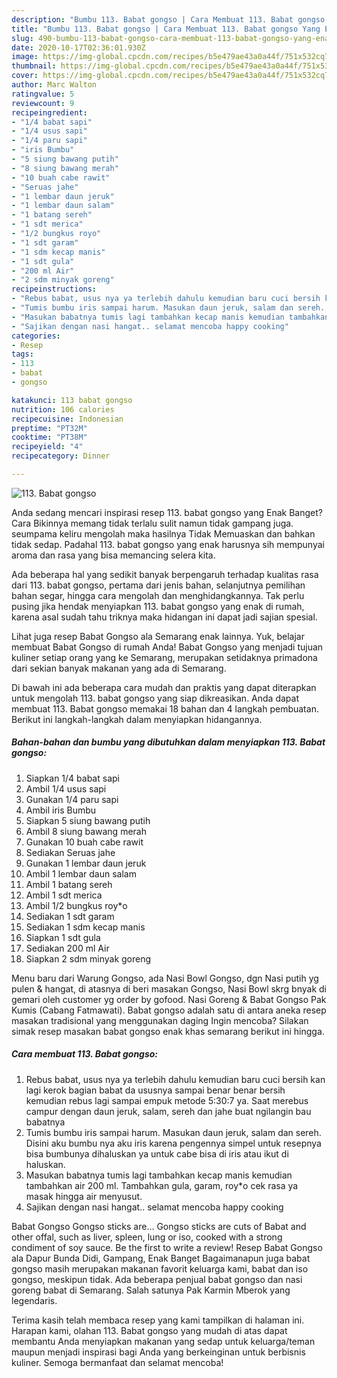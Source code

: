 ```yaml
---
description: "Bumbu 113. Babat gongso | Cara Membuat 113. Babat gongso Yang Enak dan Simpel"
title: "Bumbu 113. Babat gongso | Cara Membuat 113. Babat gongso Yang Enak dan Simpel"
slug: 490-bumbu-113-babat-gongso-cara-membuat-113-babat-gongso-yang-enak-dan-simpel
date: 2020-10-17T02:36:01.930Z
image: https://img-global.cpcdn.com/recipes/b5e479ae43a0a44f/751x532cq70/113-babat-gongso-foto-resep-utama.jpg
thumbnail: https://img-global.cpcdn.com/recipes/b5e479ae43a0a44f/751x532cq70/113-babat-gongso-foto-resep-utama.jpg
cover: https://img-global.cpcdn.com/recipes/b5e479ae43a0a44f/751x532cq70/113-babat-gongso-foto-resep-utama.jpg
author: Marc Walton
ratingvalue: 5
reviewcount: 9
recipeingredient:
- "1/4 babat sapi"
- "1/4 usus sapi"
- "1/4 paru sapi"
- "iris Bumbu"
- "5 siung bawang putih"
- "8 siung bawang merah"
- "10 buah cabe rawit"
- "Seruas jahe"
- "1 lembar daun jeruk"
- "1 lembar daun salam"
- "1 batang sereh"
- "1 sdt merica"
- "1/2 bungkus royo"
- "1 sdt garam"
- "1 sdm kecap manis"
- "1 sdt gula"
- "200 ml Air"
- "2 sdm minyak goreng"
recipeinstructions:
- "Rebus babat, usus nya ya terlebih dahulu kemudian baru cuci bersih kan lagi kerok bagian babat da ususnya sampai benar benar bersih kemudian rebus lagi sampai empuk metode 5:30:7 ya. Saat merebus campur dengan daun jeruk, salam, sereh dan jahe buat ngilangin bau babatnya"
- "Tumis bumbu iris sampai harum. Masukan daun jeruk, salam dan sereh. Disini aku bumbu nya aku iris karena pengennya simpel untuk resepnya bisa bumbunya dihaluskan ya untuk cabe bisa di iris atau ikut di haluskan."
- "Masukan babatnya tumis lagi tambahkan kecap manis kemudian tambahkan air 200 ml. Tambahkan gula, garam, roy*o cek rasa ya masak hingga air menyusut."
- "Sajikan dengan nasi hangat.. selamat mencoba happy cooking"
categories:
- Resep
tags:
- 113
- babat
- gongso

katakunci: 113 babat gongso 
nutrition: 106 calories
recipecuisine: Indonesian
preptime: "PT32M"
cooktime: "PT38M"
recipeyield: "4"
recipecategory: Dinner

---
```



![113. Babat gongso](https://img-global.cpcdn.com/recipes/b5e479ae43a0a44f/751x532cq70/113-babat-gongso-foto-resep-utama.jpg)

Anda sedang mencari inspirasi resep 113. babat gongso yang Enak Banget? Cara Bikinnya memang tidak terlalu sulit namun tidak gampang juga. seumpama keliru mengolah maka hasilnya Tidak Memuaskan dan bahkan tidak sedap. Padahal 113. babat gongso yang enak harusnya sih mempunyai aroma dan rasa yang bisa memancing selera kita.

Ada beberapa hal yang sedikit banyak berpengaruh terhadap kualitas rasa dari 113. babat gongso, pertama dari jenis bahan, selanjutnya pemilihan bahan segar, hingga cara mengolah dan menghidangkannya. Tak perlu pusing jika hendak menyiapkan 113. babat gongso yang enak di rumah, karena asal sudah tahu triknya maka hidangan ini dapat jadi sajian spesial.

Lihat juga resep Babat Gongso ala Semarang enak lainnya. Yuk, belajar membuat Babat Gongso di rumah Anda! Babat Gongso yang menjadi tujuan kuliner setiap orang yang ke Semarang, merupakan setidaknya primadona dari sekian banyak makanan yang ada di Semarang.


Di bawah ini ada beberapa cara mudah dan praktis yang dapat diterapkan untuk mengolah 113. babat gongso yang siap dikreasikan. Anda dapat membuat 113. Babat gongso memakai 18 bahan dan 4 langkah pembuatan. Berikut ini langkah-langkah dalam menyiapkan hidangannya.

<!--inarticleads1-->

##### Bahan-bahan dan bumbu yang dibutuhkan dalam menyiapkan 113. Babat gongso:

1. Siapkan 1/4 babat sapi
1. Ambil 1/4 usus sapi
1. Gunakan 1/4 paru sapi
1. Ambil iris Bumbu
1. Siapkan 5 siung bawang putih
1. Ambil 8 siung bawang merah
1. Gunakan 10 buah cabe rawit
1. Sediakan Seruas jahe
1. Gunakan 1 lembar daun jeruk
1. Ambil 1 lembar daun salam
1. Ambil 1 batang sereh
1. Ambil 1 sdt merica
1. Ambil 1/2 bungkus roy*o
1. Sediakan 1 sdt garam
1. Sediakan 1 sdm kecap manis
1. Siapkan 1 sdt gula
1. Sediakan 200 ml Air
1. Siapkan 2 sdm minyak goreng


Menu baru dari Warung Gongso, ada Nasi Bowl Gongso, dgn Nasi putih yg pulen &amp; hangat, di atasnya di beri masakan Gongso, Nasi Bowl skrg bnyak di gemari oleh customer yg order by gofood. Nasi Goreng &amp; Babat Gongso Pak Kumis (Cabang Fatmawati). Babat gongso adalah satu di antara aneka resep masakan tradisional yang menggunakan daging Ingin mencoba? Silakan simak resep masakan babat gongso enak khas semarang berikut ini hingga. 

<!--inarticleads2-->

##### Cara membuat 113. Babat gongso:

1. Rebus babat, usus nya ya terlebih dahulu kemudian baru cuci bersih kan lagi kerok bagian babat da ususnya sampai benar benar bersih kemudian rebus lagi sampai empuk metode 5:30:7 ya. Saat merebus campur dengan daun jeruk, salam, sereh dan jahe buat ngilangin bau babatnya
1. Tumis bumbu iris sampai harum. Masukan daun jeruk, salam dan sereh. Disini aku bumbu nya aku iris karena pengennya simpel untuk resepnya bisa bumbunya dihaluskan ya untuk cabe bisa di iris atau ikut di haluskan.
1. Masukan babatnya tumis lagi tambahkan kecap manis kemudian tambahkan air 200 ml. Tambahkan gula, garam, roy*o cek rasa ya masak hingga air menyusut.
1. Sajikan dengan nasi hangat.. selamat mencoba happy cooking


Babat Gongso Gongso sticks are… Gongso sticks are cuts of Babat and other offal, such as liver, spleen, lung or iso, cooked with a strong condiment of soy sauce. Be the first to write a review! Resep Babat Gongso ala Dapur Bunda Didi, Gampang, Enak Banget Bagaimanapun juga babat gongso masih merupakan makanan favorit keluarga kami, babat dan iso gongso, meskipun tidak. Ada beberapa penjual babat gongso dan nasi goreng babat di Semarang. Salah satunya Pak Karmin Mberok yang legendaris. 

Terima kasih telah membaca resep yang kami tampilkan di halaman ini. Harapan kami, olahan 113. Babat gongso yang mudah di atas dapat membantu Anda menyiapkan makanan yang sedap untuk keluarga/teman maupun menjadi inspirasi bagi Anda yang berkeinginan untuk berbisnis kuliner. Semoga bermanfaat dan selamat mencoba!

